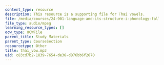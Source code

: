 ```yaml
---
content_type: resource
description: This resource is a supporting file for Thai vowels.
file: /media/courses/24-901-language-and-its-structure-i-phonology-fall-2010/c83cd7b218397654de36d876bb6f2670_thai_vow.mp3
file_type: audio/mpeg
learning_resource_types: []
ocw_type: OCWFile
parent_title: Study Materials
parent_type: CourseSection
resourcetype: Other
title: thai_vow.mp3
uid: c83cd7b2-1839-7654-de36-d876bb6f2670
---
```

